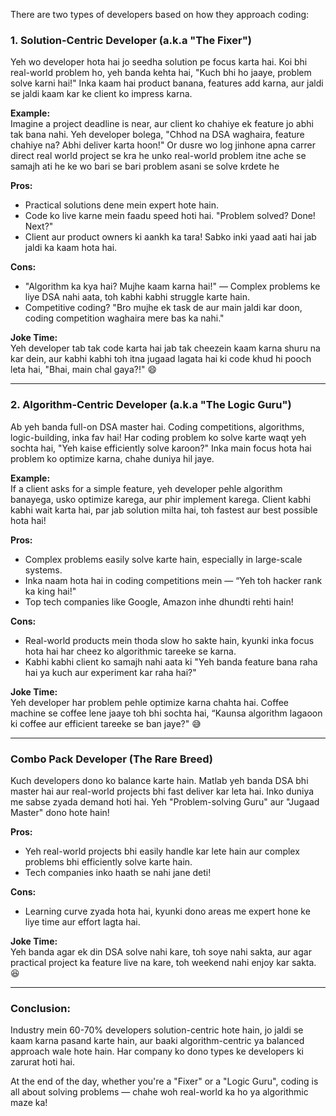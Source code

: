 There are two types of developers based on how they approach coding:

### 1. **Solution-Centric Developer (a.k.a "The Fixer")**
Yeh wo developer hota hai jo seedha solution pe focus karta hai. Koi bhi real-world problem ho, yeh banda kehta hai, "Kuch bhi ho jaaye, problem solve karni hai!" Inka kaam hai product banana, features add karna, aur jaldi se jaldi kaam kar ke client ko impress karna.

**Example:**  
Imagine a project deadline is near, aur client ko chahiye ek feature jo abhi tak bana nahi. Yeh developer bolega, "Chhod na DSA waghaira, feature chahiye na? Abhi deliver karta hoon!"
Or dusre wo log jinhone apna carrer direct real world project se kra he unko real-world problem itne 
ache se samajh ati he ke wo bari se bari problem asani se solve krdete he 

**Pros:**
- Practical solutions dene mein expert hote hain.
- Code ko live karne mein faadu speed hoti hai. "Problem solved? Done! Next?"
- Client aur product owners ki aankh ka tara! Sabko inki yaad aati hai jab jaldi ka kaam hota hai.

**Cons:**
- "Algorithm ka kya hai? Mujhe kaam karna hai!" — Complex problems ke liye DSA nahi aata, toh kabhi kabhi struggle karte hain.
- Competitive coding? "Bro mujhe ek task de aur main jaldi kar doon, coding competition waghaira mere bas ka nahi."

**Joke Time:**  
Yeh developer tab tak code karta hai jab tak cheezein kaam karna shuru na kar dein, aur kabhi kabhi toh itna jugaad lagata hai ki code khud hi pooch leta hai, "Bhai, main chal gaya?!" 😄

---

### 2. **Algorithm-Centric Developer (a.k.a "The Logic Guru")**
Ab yeh banda full-on DSA master hai. Coding competitions, algorithms, logic-building, inka fav hai! Har coding problem ko solve karte waqt yeh sochta hai, "Yeh kaise efficiently solve karoon?" Inka main focus hota hai problem ko optimize karna, chahe duniya hil jaye.

**Example:**  
If a client asks for a simple feature, yeh developer pehle algorithm banayega, usko optimize karega, aur phir implement karega. Client kabhi kabhi wait karta hai, par jab solution milta hai, toh fastest aur best possible hota hai!

**Pros:**
- Complex problems easily solve karte hain, especially in large-scale systems.
- Inka naam hota hai in coding competitions mein — “Yeh toh hacker rank ka king hai!"
- Top tech companies like Google, Amazon inhe dhundti rehti hain!

**Cons:**
- Real-world products mein thoda slow ho sakte hain, kyunki inka focus hota hai har cheez ko algorithmic tareeke se karna.
- Kabhi kabhi client ko samajh nahi aata ki "Yeh banda feature bana raha hai ya kuch aur experiment kar raha hai?"

**Joke Time:**  
Yeh developer har problem pehle optimize karna chahta hai. Coffee machine se coffee lene jaaye toh bhi sochta hai, “Kaunsa algorithm lagaoon ki coffee aur efficient tareeke se ban jaye?" 😅

---

### **Combo Pack Developer (The Rare Breed)**  
Kuch developers dono ko balance karte hain. Matlab yeh banda DSA bhi master hai aur real-world projects bhi fast deliver kar leta hai. Inko duniya me sabse zyada demand hoti hai. Yeh "Problem-solving Guru" aur "Jugaad Master" dono hote hain!

**Pros:**
- Yeh real-world projects bhi easily handle kar lete hain aur complex problems bhi efficiently solve karte hain.
- Tech companies inko haath se nahi jane deti!

**Cons:**
- Learning curve zyada hota hai, kyunki dono areas me expert hone ke liye time aur effort lagta hai.

**Joke Time:**  
Yeh banda agar ek din DSA solve nahi kare, toh soye nahi sakta, aur agar practical project ka feature live na kare, toh weekend nahi enjoy kar sakta. 😆

---

### Conclusion:  
Industry mein 60-70% developers solution-centric hote hain, jo jaldi se kaam karna pasand karte hain, aur baaki algorithm-centric ya balanced approach wale hote hain. Har company ko dono types ke developers ki zarurat hoti hai.

At the end of the day, whether you're a "Fixer" or a "Logic Guru", coding is all about solving problems — chahe woh real-world ka ho ya algorithmic maze ka!